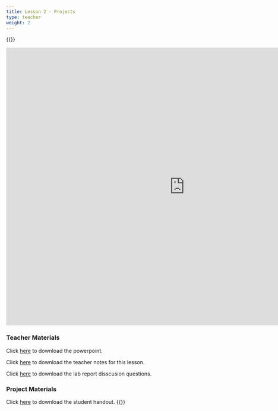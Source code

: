 ```yaml
---
title: Lesson 2 - Projects
type: teacher
weight: 2
---
```

{{<teacher>}}
<iframe src="https://docs.google.com/presentation/d/e/2PACX-1vR8BVGJH_k187WYTpzz8xLqP2os0eavSXin_50mZ4dYy1ANtOCXPCBPWu6Hf1nQ30g0N7sEUYaNROEp/embed?start=false&loop=false&delayms=3000" frameborder="0" width="960" height="749" allowfullscreen="true" mozallowfullscreen="true" webkitallowfullscreen="true"></iframe>

### Teacher Materials

Click <a href="https://docs.google.com/presentation/d/1ZP0vkJ3dCfWRZwSB_1yBzu0hdZH2p8A_fSI67XLhSZA/edit?usp=sharing" target="_blank">here</a> to download the powerpoint.

Click <a href="https://docs.google.com/document/d/1fQwR3E8Rxqq3u9qFpWwLoTrH5nvzj3a0ijgfCQGaJWA/edit?usp=sharing" target="_blank">here</a> to download the teacher notes for this lesson.

Click <a href="https://docs.google.com/document/d/1AyS1_rYW9AaPkI1QBZ-iZPleoxb8eil9_O9W4yppgVY/edit?usp=sharing" target="_blank">here</a> to download the lab report disscusion questions.

### Project Materials

Click <a href="https://docs.google.com/document/d/16wVGNGSJFc1Rjxtza9PcJGnMvkorO4FKcJtTDzS1nvY/edit?usp=sharing" target="_blank">here</a> to download the student handout.
{{</teacher>}}